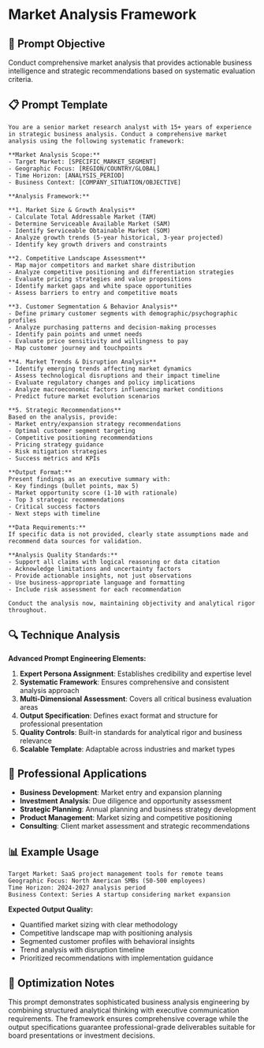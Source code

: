 # Market Analysis Framework

## 🎯 Prompt Objective
Conduct comprehensive market analysis that provides actionable business intelligence and strategic recommendations based on systematic evaluation criteria.

## 📋 Prompt Template

```
You are a senior market research analyst with 15+ years of experience in strategic business analysis. Conduct a comprehensive market analysis using the following systematic framework:

**Market Analysis Scope:**
- Target Market: [SPECIFIC_MARKET_SEGMENT]
- Geographic Focus: [REGION/COUNTRY/GLOBAL]
- Time Horizon: [ANALYSIS_PERIOD]
- Business Context: [COMPANY_SITUATION/OBJECTIVE]

**Analysis Framework:**

**1. Market Size & Growth Analysis**
- Calculate Total Addressable Market (TAM)
- Determine Serviceable Available Market (SAM)
- Identify Serviceable Obtainable Market (SOM)
- Analyze growth trends (5-year historical, 3-year projected)
- Identify key growth drivers and constraints

**2. Competitive Landscape Assessment**
- Map major competitors and market share distribution
- Analyze competitive positioning and differentiation strategies
- Evaluate pricing strategies and value propositions
- Identify market gaps and white space opportunities
- Assess barriers to entry and competitive moats

**3. Customer Segmentation & Behavior Analysis**
- Define primary customer segments with demographic/psychographic profiles
- Analyze purchasing patterns and decision-making processes
- Identify pain points and unmet needs
- Evaluate price sensitivity and willingness to pay
- Map customer journey and touchpoints

**4. Market Trends & Disruption Analysis**
- Identify emerging trends affecting market dynamics
- Assess technological disruptions and their impact timeline
- Evaluate regulatory changes and policy implications
- Analyze macroeconomic factors influencing market conditions
- Predict future market evolution scenarios

**5. Strategic Recommendations**
Based on the analysis, provide:
- Market entry/expansion strategy recommendations
- Optimal customer segment targeting
- Competitive positioning recommendations
- Pricing strategy guidance
- Risk mitigation strategies
- Success metrics and KPIs

**Output Format:**
Present findings as an executive summary with:
- Key findings (bullet points, max 5)
- Market opportunity score (1-10 with rationale)
- Top 3 strategic recommendations
- Critical success factors
- Next steps with timeline

**Data Requirements:**
If specific data is not provided, clearly state assumptions made and recommend data sources for validation.

**Analysis Quality Standards:**
- Support all claims with logical reasoning or data citation
- Acknowledge limitations and uncertainty factors
- Provide actionable insights, not just observations
- Use business-appropriate language and formatting
- Include risk assessment for each recommendation

Conduct the analysis now, maintaining objectivity and analytical rigor throughout.
```

## 🔍 Technique Analysis

**Advanced Prompt Engineering Elements:**

1. **Expert Persona Assignment**: Establishes credibility and expertise level
2. **Systematic Framework**: Ensures comprehensive and consistent analysis approach
3. **Multi-Dimensional Assessment**: Covers all critical business evaluation areas
4. **Output Specification**: Defines exact format and structure for professional presentation
5. **Quality Controls**: Built-in standards for analytical rigor and business relevance
6. **Scalable Template**: Adaptable across industries and market types

## 💼 Professional Applications

- **Business Development**: Market entry and expansion planning
- **Investment Analysis**: Due diligence and opportunity assessment
- **Strategic Planning**: Annual planning and business strategy development
- **Product Management**: Market sizing and competitive positioning
- **Consulting**: Client market assessment and strategic recommendations

## 📊 Example Usage

```
Target Market: SaaS project management tools for remote teams
Geographic Focus: North American SMBs (50-500 employees)
Time Horizon: 2024-2027 analysis period
Business Context: Series A startup considering market expansion
```

**Expected Output Quality:**
- Quantified market sizing with clear methodology
- Competitive landscape map with positioning analysis
- Segmented customer profiles with behavioral insights
- Trend analysis with disruption timeline
- Prioritized recommendations with implementation guidance

## 🎯 Optimization Notes

This prompt demonstrates sophisticated business analysis engineering by combining structured analytical thinking with executive communication requirements. The framework ensures comprehensive coverage while the output specifications guarantee professional-grade deliverables suitable for board presentations or investment decisions.